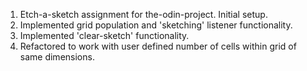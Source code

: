 1. Etch-a-sketch assignment for the-odin-project. Initial setup.
2. Implemented grid population and 'sketching' listener functionality.
3. Implemented 'clear-sketch' functionality.
4. Refactored to work with user defined number of cells within grid of same dimensions.
